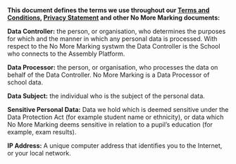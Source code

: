 __This document defines the terms we use throughout our [Terms and Conditions](https://www.nomoremarking.com/terms), [Privacy Statement](https://www.nomoremarking.com/privacy) and other No More Marking documents:__

__Data Controller:__ the person, or organisation, who determines the purposes for which and the manner in which any personal data is processed.  With respect to the No More Marking systwm the Data Controller is the School who connects to the Assembly Platform.

__Data Processor:__  the person, or organisation, who processes the data on behalf of the Data Controller.  No More Marking is a Data Processor of school data.

__Data Subject:__ the individual who is the subject of the personal data.

__Sensitive Personal Data:__ Data we hold which is deemed sensitive under the Data Protection Act (for example student name or ethnicity), or data which No More Marking deems sensitive in relation to a pupil’s education (for example, exam results).

__IP Address:__ A unique computer address that identifies you to the Internet, or your local network.
